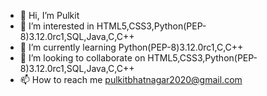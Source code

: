 - 👋 Hi, I’m Pulkit
- 👀 I’m interested in HTML5,CSS3,Python(PEP-8)3.12.0rc1,SQL,Java,C,C++
- 🌱 I’m currently learning Python(PEP-8)3.12.0rc1,C,C++
- 💞️ I’m looking to collaborate on HTML5,CSS3,Python(PEP-8)3.12.0rc1,SQL,Java,C,C++
- 📫 How to reach me pulkitbhatnagar2020@gmail.com

<!---
pulkit-vsc/pulkit-vsc is a ✨ special ✨ repository because its `README.md` (this file) appears on your GitHub profile.
You can click the Preview link to take a look at your changes.
--->

